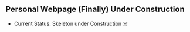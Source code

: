 ## Personal Webpage (Finally) Under Construction

- Current Status: Skeleton under Construction :skull_and_crossbones:
